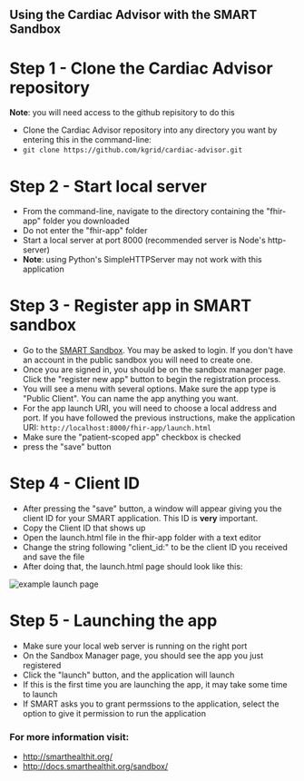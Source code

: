 ## Using the Cardiac Advisor with the SMART Sandbox

# Step 1 - Clone the Cardiac Advisor repository
__Note__: you will need access to the github repisitory to do this
   * Clone the Cardiac Advisor repository into any directory you want by entering this in the command-line:
   * `git clone https://github.com/kgrid/cardiac-advisor.git`
 
# Step 2 - Start local server
   * From the command-line, navigate to the directory containing the "fhir-app" folder you downloaded
   * Do not enter the "fhir-app" folder
   * Start a local server at port 8000 (recommended server is Node's http-server)
   * __Note__: using Python's SimpleHTTPServer may not work with this application


# Step 3 - Register app in SMART sandbox
   * Go to the [SMART Sandbox](http://docs.smarthealthit.org/sandbox/). You may be asked to login. If you don't have an account in the public sandbox you will need to create one.
   * Once you are signed in, you should be on the sandbox manager page. Click the "register new app" button to begin the registration process.
   * You will see a menu with several options. Make sure the app type is "Public Client". You can name the app anything you want.
   * For the app launch URI, you will need to choose a local address and port. If you have followed the previous instructions, make the application URI: `http://localhost:8000/fhir-app/launch.html`
   * Make sure the "patient-scoped app" checkbox is checked
   * press the "save" button

# Step 4 - Client ID
   * After pressing the "save" button, a window will appear giving you the client ID for your SMART application. This ID is __very__ important.
   * Copy the Client ID that shows up
   * Open the launch.html file in the fhir-app folder with a text editor
   * Change the string following "client_id:" to be the client ID you received and save the file
   * After doing that, the launch.html page should look like this:
   
   ![example launch page](https://github.com/kgrid/cardiac-advisor/blob/master/launch.png)

# Step 5 - Launching the app
   * Make sure your local web server is running on the right port
   * On the Sandbox Manager page, you should see the app you just registered
   * Click the "launch" button, and the application will launch
   * If this is the first time you are launching the app, it may take some time to launch
   * If SMART asks you to grant permssions to the application, select the option to give it permission to run the application

### For more information visit:

- http://smarthealthit.org/
- http://docs.smarthealthit.org/sandbox/
